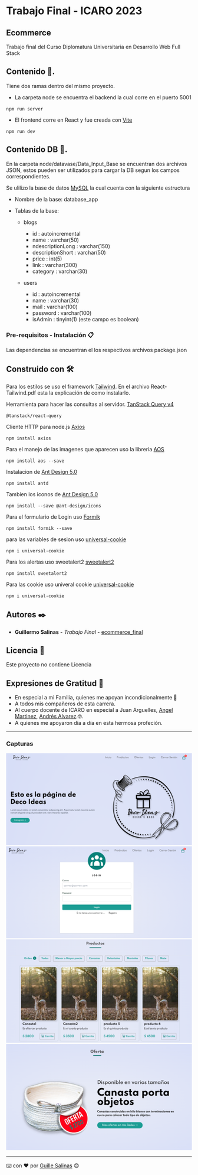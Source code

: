 # Trabajo Final - ICARO 2023

## Ecommerce

Trabajo final del Curso Diplomatura Universitaria en Desarrollo Web Full Stack

## Contenido 🚀.

Tiene dos ramas dentro del mismo proyecto.

- La carpeta node se encuentra el backend la cual corre en el puerto 5001

```
npm run server
```

- El frontend corre en React y fue creada con [Vite](https://vitejs.dev/guide/)

```
npm run dev
```

## Contenido DB 🚀.

En la carpeta node/datavase/Data_Input_Base se encuentran dos archivos JSON, estos pueden ser utilizados para cargar la DB segun los campos correspondientes.

Se ulilizo la base de datos [MySQL](https://www.mysql.com/) la cual cuenta con la siguiente estructura

- Nombre de la base: database_app
- Tablas de la base:

  - blogs

    - id : autoincremental
    - name : varchar(50)
    - ndescriptionLong : varchar(150)
    - descriptionShort : varchar(50)
    - price : int(5)
    - link : varchar(300)
    - category : varchar(30)

  - users
    - id : autoincremental
    - name : varchar(30)
    - mail : varchar(100)
    - password : varchar(100)
    - isAdmin : tinyint(1) (este campo es boolean)

### Pre-requisitos - Instalación 📋

Las dependencias se encuentran el los respectivos archivos package.json

## Construido con 🛠️

Para los estilos se uso el framework [Tailwind](https://tailwindcss.com/).
En el archivo React-Tailwind.pdf esta la explicación de como instalarlo.

Herramienta para hacer las consultas al servidor. [TanStack Query v4](https://tanstack.com/query/latest/docs/react/installation)

```
@tanstack/react-query
```

Cliente HTTP para node.js
[Axios](https://axios-http.com/es/docs/intro)

```
npm install axios
```

Para el manejo de las imagenes que aparecen uso la libreria
[AOS](https://michalsnik.github.io/aos/)

```
npm install aos --save
```

Instalacion de
[Ant Design 5.0](https://ant.design/)

```
npm install antd
```

Tambien los iconos de [Ant Design 5.0](https://ant.design/)

```
npm install --save @ant-design/icons
```

Para el formulario de Login uso [Formik](https://formik.org/docs/overview)

```
npm install formik --save
```

para las variables de sesion uso
[universal-cookie](https://www.npmjs.com/package/universal-cookie)

```
npm i universal-cookie
```

Para los alertas uso sweetalert2
[sweetalert2](https://sweetalert2.github.io/)

```
npm install sweetalert2
```

Para las cookie uso univeral cookie
[universal-cookie](https://www.npmjs.com/package/universal-cookie)

```
npm i universal-cookie
```

## Autores ✒️

- **Guillermo Salinas** - _Trabajo Final_ - [ecommerce_final](https://github.com/GuilleSalinas/ecommerce_final)

## Licencia 📄

Este proyecto no contiene Licencia

## Expresiones de Gratitud 🎁

- En especial a mi Familia, quienes me apoyan incondicionalmente 📢
- A todos mis compañeros de esta carrera.
- Al cuerpo docente de ICARO en especial a Juan Arguelles, [Angel Martinez](https://github.com/letoor1234),
  [Andrés Alvarez](https://github.com/aalvarezto).🤓.
- A quienes me apoyaron día a día en esta hermosa profeción.

---
### Capturas 
![Image text](https://github.com/GuilleSalinas/ecommerce_final/blob/master/React/public/Capturas/Captura-01.png?raw=true)
![Image text](https://github.com/GuilleSalinas/ecommerce_final/blob/master/React/public/Capturas/Captura-02.png?raw=true)
![Image text](https://github.com/GuilleSalinas/ecommerce_final/blob/master/React/public/Capturas/Captura-03.png?raw=true)
![Image text](https://github.com/GuilleSalinas/ecommerce_final/blob/master/React/public/Capturas/Captura-04.png?raw=true)


---
⌨️ con ❤️ por [Guille Salinas](https://github.com/GuilleSalinas) 😊
